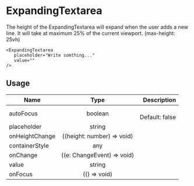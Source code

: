 <!-- 
This is an auto-generated markdown. 
You can change it in "src/molecules/ExpandingTextarea.tsx" and run build:docs to update this file.
-->
# ExpandingTextarea
The height of the ExpandingTextarea will expand when the user adds a new line.
It will take at maximum 25% of the current viewport. (max-height: 25vh)

```example
<ExpandingTextarea
   placeholder="Write somthing..."
   value=""
/>
```
## Usage
| Name        | Type           | Description  |
| ----------- |:--------------:| ------------:|
|autoFocus|boolean|<br>Default: false
|placeholder|string|
|onHeightChange|((height: number) => void)|
|containerStyle|any|
|onChange|((e: ChangeEvent<HTMLTextAreaElement>) => void)|
|value|string|
|onFocus|(() => void)|
